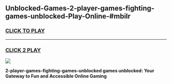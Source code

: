 
## Unblocked-Games-2-player-games-fighting-games-unblocked-Play-Online-#mbilr
<h3>
<a href="https://premium.freeplayer.one?title=2-player-games-fighting-games-unblocked&ref=24F">CLICK TO PLAY</a></h3>
<hr>

<h3>
<a href="https://premium.freeplayer.one?title=2-player-games-fighting-games-unblocked&ref=24F">CLICK 2 PLAY</a>
  
</h3>

<a href="https://premium.freeplayer.one?title=2-player-games-fighting-games-unblocked&ref=24F/"><img src="https://clearcache.store/games.png"></a>


**2-player-games-fighting-games-unblocked games unblocked: Your Gateway to Fun and Accessible Online Gaming**

